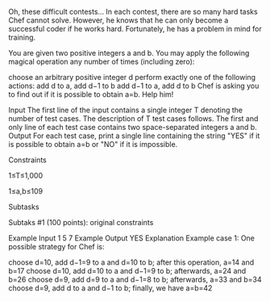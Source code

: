 Oh, these difficult contests… In each contest, there are so many hard tasks Chef cannot solve. However, he knows that he can only become a successful coder if he works hard. Fortunately, he has a problem in mind for training.

You are given two positive integers a and b. You may apply the following magical operation any number of times (including zero):

choose an arbitrary positive integer d
perform exactly one of the following actions:
add d to a, add d−1 to b
add d−1 to a, add d to b
Chef is asking you to find out if it is possible to obtain a=b. Help him!

Input
The first line of the input contains a single integer T denoting the number of test cases. The description of T test cases follows.
The first and only line of each test case contains two space-separated integers a and b.
Output
For each test case, print a single line containing the string "YES" if it is possible to obtain a=b or "NO" if it is impossible.

Constraints

1≤T≤1,000

1≤a,b≤109

Subtasks

Subtaks #1 (100 points): original constraints

Example Input
1
5 7
Example Output
YES
Explanation
Example case 1: One possible strategy for Chef is:

choose d=10, add d−1=9 to a and d=10 to b; after this operation, a=14 and b=17
choose d=10, add d=10 to a and d−1=9 to b; afterwards, a=24 and b=26
choose d=9, add d=9 to a and d−1=8 to b; afterwards, a=33 and b=34
choose d=9, add d to a and d−1 to b; finally, we have a=b=42
